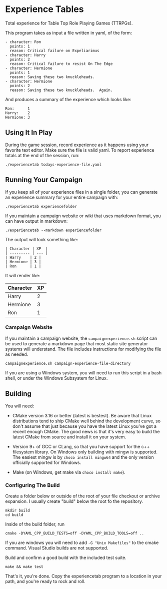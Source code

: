 # Experience Tables

Total experience for Table Top Role Playing Games (TTRPGs).

This program takes as input a file written in yaml, of the form:

    - character: Ron
      points: 1
      reason: Critical failure on Expeliarimus
    - character: Harry
      points: 2
      reason: Critical failure to resist On The Edge
    - character: Hermione
      points: 1
      reason: Saving these two knuckleheads.
    - character: Hermione
      points: 2
      reason: Saving these two knuckleheads.  Again.

And produces a summary of the experience which looks like:

    Ron:      1
    Harry:    2
    Hermione: 3

## Using It In Play

During the game session, record experience as it happens using your favorite
text editor.  Make sure the file is valid yaml.  To report experience totals at
the end of the session, run:

    ./experiencetab todays-experience-file.yaml

## Running Your Campaign

If you keep all of your experience files in a single folder, you can generate
an experience summary for your entire campaign with:

    ./experiencetab experiencefolder

If you maintain a campaign website or wiki that uses markdown format, you can
have output in markdown:

    ./experiencetab --markdown experiencefolder

The output will look something like:

    | Character | XP  |
    | --------- | --- |
    | Harry    | 2 |
    | Hermione | 3 |
    | Ron      | 1 |

It will render like:

| Character | XP  |
| --------- | --- |
| Harry    | 2 |
| Hermione | 3 |
| Ron      | 1 |


### Campaign Website

If you maintain a campaign website, the `campaignexperience.sh` script can be
used to generate a markdown page that most static site generator systems will
understand.  The file includes instructions for modifying the file as needed.

    campaignexperience.sh campaign-experience-file-directory

If you are using a Windows system, you will need to run this script in a bash
shell, or under the Windows Subsystem for Linux.


## Building

You will need:

* CMake version 3.16 or better (latest is bestest).  Be aware that Linux
  distributions tend to ship CMake well behind the development curve, so
  don't assume that just because you have the latest Linux you've got a
  recent enough CMake.  The good news is that it's very easy to build the
  latest CMake from source and install it on your system.

* Version 9+ of GCC or CLang, so that you have support for the c++ filesystem
  library.  On Windows only building with mingw is supported.  The easiest
  mingw is by `choco install mingw64` and the only version officially supported
  for Windows.

* Make (on Windows, get make via `choco install make`).

### Configuring The Build

Create a folder below or outside of the root of your file checkout or archive
expansion.  I usually create "build" below the root fo the repository.

    mkdir build
    cd build

Inside of the build folder, run 

    cmake -DYAML_CPP_BUILD_TESTS=off -DYAML_CPP_BUILD_TOOLS=off ..


If you are windows you will need to add `-G "Unix Makefiles"` to the cmake
command.  Visual Studio builds are not supported.

Build and confirm a good build with the included test suite.

    make && make test

That's it, you're done.  Copy the experiencetab program to a location in your
path, and you're ready to rock and roll.
